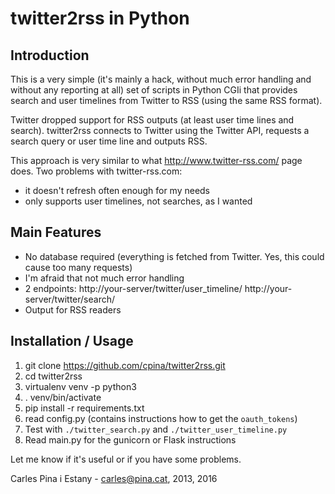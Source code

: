 twitter2rss in Python
=====================

Introduction
------------
This is a very simple (it's mainly a hack, without much error handling and
without any reporting at all) set of scripts in Python CGIi that provides
search and user timelines from Twitter to RSS (using the same RSS format).

Twitter dropped support for RSS outputs (at least user time lines and search).
twitter2rss connects to Twitter using the Twitter API, requests a search query
or user time line and outputs RSS.

This approach is very similar to what http://www.twitter-rss.com/ page does. Two problems with twitter-rss.com:
 * it doesn't refresh often enough for my needs
 * only supports user timelines, not searches, as I wanted

Main Features
-------------
 * No database required (everything is fetched from Twitter. Yes,
   this could cause too many requests)
 * I'm afraid that not much error handling
 * 2 endpoints:
     http://your-server/twitter/user_timeline/<YourFriendScreenName>
     http://your-server/twitter/search/<someTerm>
 * Output for RSS readers

Installation / Usage
--------------------
1. git clone https://github.com/cpina/twitter2rss.git
2. cd twitter2rss
3. virtualenv venv -p python3
4. . venv/bin/activate
5. pip install -r requirements.txt
3. read config.py (contains instructions how to get the `oauth_tokens`)
4. Test with `./twitter_search.py` and `./twitter_user_timeline.py`
5. Read main.py for the gunicorn or Flask instructions

Let me know if it's useful or if you have some problems.

Carles Pina i Estany - carles@pina.cat, 2013, 2016
